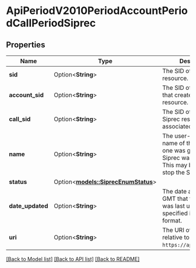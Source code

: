 # ApiPeriodV2010PeriodAccountPeriodCallPeriodSiprec

## Properties

Name | Type | Description | Notes
------------ | ------------- | ------------- | -------------
**sid** | Option<**String**> | The SID of the Siprec resource. | [optional]
**account_sid** | Option<**String**> | The SID of the [Account](https://www.twilio.com/docs/iam/api/account) that created this Siprec resource. | [optional]
**call_sid** | Option<**String**> | The SID of the [Call](https://www.twilio.com/docs/voice/api/call-resource) the Siprec resource is associated with. | [optional]
**name** | Option<**String**> | The user-specified name of this Siprec, if one was given when the Siprec was created. This may be used to stop the Siprec. | [optional]
**status** | Option<[**models::SiprecEnumStatus**](siprec_enum_status.md)> |  | [optional]
**date_updated** | Option<**String**> | The date and time in GMT that this resource was last updated, specified in [RFC 2822](https://www.ietf.org/rfc/rfc2822.txt) format. | [optional]
**uri** | Option<**String**> | The URI of the resource, relative to `https://api.twilio.com`. | [optional]

[[Back to Model list]](../README.md#documentation-for-models) [[Back to API list]](../README.md#documentation-for-api-endpoints) [[Back to README]](../README.md)


